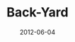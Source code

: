 ---
layout: music 
title: "Back-Yard"
series: "The Backyard Gospel"
date: 2012-06-04 
description: "Kirk Perry talks about how to live out our faith in the workplace."
audio: "http://www.crossroads.net/players/media/hq/backyardgospel_02.mp3"
audio-duration: "44:10"
---